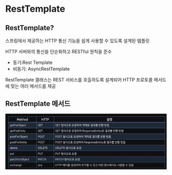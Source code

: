 # RestTemplate

## RestTemplate?

스프링에서 제공하는 HTTP 통신 기능을 쉽게 사용할 수 있도록 설계된 템플릿

HTTP 서버와의 통신을 단순화하고 RESTful 원칙을 준수

- 동기:Rest Template
- 비동기: AsyncRestTemplate

RestTemplate 클래스는 REST 서비스를 호출하도록 설계되어 HTTP 프로토콜 메서드에 맞는 여러 메서드를 제공

## RestTemplate 메서드

![RestTemplate Method](img/RestTemplateMethod.png)
